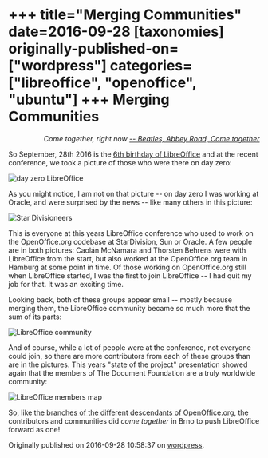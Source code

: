 +++
title="Merging Communities"
date=2016-09-28
[taxonomies]
originally-published-on=["wordpress"]
categories=["libreoffice", "openoffice", "ubuntu"]
+++
Merging Communities
===================

<p style="text-align:right;"><em>Come together, right now
<a href="https://www.youtube.com/watch?v=_HONxwhwmgU">-- Beatles, Abbey Road, Come together</a></em></p>
So September, 28th 2016 is the <a href="https://blog.documentfoundation.org/blog/2016/09/28/happy-6th-birthday-libreoffice/">6th birthday of LibreOffice</a> and at the recent conference, we took a picture of those who were there on day zero:

![day zero LibreOffice](/img/wp/2016/09/brno32.jpg")

As you might notice, I am not on that picture -- on day zero I was working at Oracle, and were surprised by the news -- like many others in this picture:

![Star Divisioneers](/img/wp/2016/09/brno30.jpg)

This is everyone at this years LibreOffice conference who used to work on the OpenOffice.org codebase at StarDivision, Sun or Oracle. A few people are in both pictures: Caolán McNamara and Thorsten Behrens were with LibreOffice from the start, but also worked at the OpenOffice.org team in Hamburg at some point in time. Of those working on OpenOffice.org still when LibreOffice started, I was the first to join LibreOffice -- I had quit my job for that. It was an exciting time.

Looking back, both of these groups appear small -- mostly because merging them, the LibreOffice community became so much more that the sum of its parts:

![LibreOffice community](/img/wp/2016/09/brno23.jpg)

And of course, while a lot of people were at the conference, not everyone could
join, so there are more contributors from each of these groups than are in the
pictures. This years "state of the project" presentation showed again that the members of The Document Foundation are a truly worldwide community:

![LibreOffice members map](/img/wp/2016/09/tdf-members.png)

So, like <a href="https://lwn.net/Articles/699333/">the branches of the different descendants of OpenOffice.org</a>, the
contributors and communities did <em>come together</em> in Brno to push
LibreOffice forward as one!

Originally published on 2016-09-28 10:58:37 on [wordpress](https://skyfromme.wordpress.com/2016/09/28/merging-communities/).
